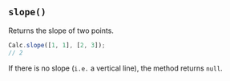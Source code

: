 ## `slope()`

Returns the slope of two points.

```javascript
Calc.slope([1, 1], [2, 3]);
// 2
```

If there is no slope (`i.e.` a vertical line), the method returns `null`.

